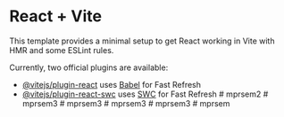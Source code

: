 # React + Vite

This template provides a minimal setup to get React working in Vite with HMR and some ESLint rules.

Currently, two official plugins are available:

- [@vitejs/plugin-react](https://github.com/vitejs/vite-plugin-react/blob/main/packages/plugin-react/README.md) uses [Babel](https://babeljs.io/) for Fast Refresh
- [@vitejs/plugin-react-swc](https://github.com/vitejs/vite-plugin-react-swc) uses [SWC](https://swc.rs/) for Fast Refresh
#   m p r s e m 2  
 #   m p r s e m 3  
 #   m p r s e m 3  
 #   m p r s e m 3  
 #   m p r s e m 3  
 #   m p r s e m  
 